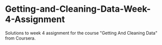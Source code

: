 # Getting-and-Cleaning-Data-Week-4-Assignment
 Solutions to week 4 assignment for the course "Getting And Cleaning Data" from Coursera.
